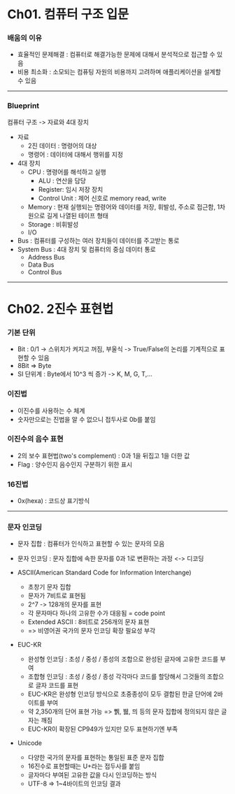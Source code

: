 # Ch01. 컴퓨터 구조 입문

### 배움의 이유
- 효율적인 문제해결 : 컴퓨터로 해결가능한 문제에 대해서 분석적으로 접근할 수 있음
- 비용 최소화 : 소모되는 컴퓨팅 자원의 비용까지 고려하며 애플리케이션을 설계할 수 있음
---
### Blueprint
컴퓨터 구조 -> 자료와 4대 장치
- 자료
  - 2진 데이터 : 명령어의 대상
  - 명령어 : 데이터에 대해서 행위를 지정
- 4대 장치
  - CPU : 명령어를 해석하고 실행
    - ALU : 연산을 담당
    - Register: 임시 저장 장치
    - Control Unit : 제어 신호로 memory read, write
  - Memory : 현재 실행되는 명령어와 데이터를 저장, 휘발성, 주소로 접근함, 1차원으로 길게 나열된 테이프 형태
  - Storage : 비휘발성
  - I/O
- Bus : 컴퓨터를 구성하는 여러 장치들이 데이터를 주고받는 통로
- System Bus : 4대 장치 및 컴퓨터의 중심 데이터 통로
  - Address Bus
  - Data Bus
  - Control Bus
---
# Ch02. 2진수 표현법
### 기본 단위
- Bit : 0/1 -> 스위치가 켜지고 꺼짐, 부울식 -> True/False의 논리를 기계적으로 표현할 수 있음
- 8Bit => Byte
- SI 단위계 : Byte에서 10^3 씩 증가 -> K, M, G, T,...

### 이진법
- 이진수를 사용하는 수 체계
- 숫자만으로는 진법을 알 수 없으니 접두사로 0b를 붙임

### 이진수의 음수 표현
- 2의 보수 표현법(two's complement) : 0과 1을 뒤집고 1을 더한 값
- Flag : 양수인지 음수인지 구분하기 위한 표시

### 16진법
- 0x(hexa) : 코드상 표기방식
---
### 문자 인코딩
- 문자 집합 : 컴퓨터가 인식하고 표현할 수 있는 문자의 모음
- 문자 인코딩 : 문자 집합에 속한 문자를 0과 1로 변환하는 과정 <-> 디코딩
- ASCII(American Standard Code for Information Interchange)
  - 초창기 문자 집합
  - 문자가 7비트로 표현됨
  - 2^7 -> 128개의 문자를 표현
  - 각 문자마다 하나의 고유한 수가 대응됨 = code point
  - Extended ASCII : 8비트로 256개의 문자 표현
  - => 비영어권 국가의 문자 인코딩 확장 필요성 부각

- EUC-KR
  - 완성형 인코딩 : 초성 / 중성 / 종성의 조합으로 완성된 글자에 고유한 코드를 부여
  - 조합형 인코딩 : 초성 / 중성 / 종성 각각마다 코드를 할당해서 그것들의 조합으로 글자 코드를 표현
  - EUC-KR은 완성형 인코딩 방식으로 초중종성이 모두 결합된 한글 단어에 2바이트를 부여
  - 약 2,350개의 단어 표현 가능 => 쀍, 뷇, 믜 등의 문자 집합에 정의되지 않은 글자는 깨짐
  - EUC-KR이 확장된 CP949가 있지만 모두 표현하기엔 부족
 
- Unicode
  - 다양한 국가의 문자를 표현하는 통일된 표준 문자 집합
  - 16진수로 표현할때는 U+라는 접두사를 붙임
  - 글자마다 부여된 고유한 값을 다시 인코딩하는 방식
  - UTF-8 => 1~4바이트의 인코딩 결과
